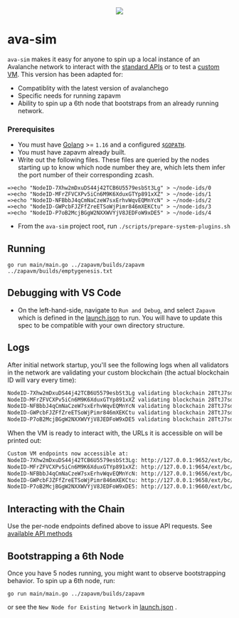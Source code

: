 <div align="center">
  <img src="resources/AvalancheLogoRed.png?raw=true">
</div>

# ava-sim
`ava-sim` makes it easy for anyone to spin up a local instance of an Avalanche network
to interact with the [standard APIs](https://docs.avax.network/build/avalanchego-apis)
or to test a [custom
VM](https://docs.avax.network/build/tutorials/platform/create-custom-blockchain). This version has been adapted for:
- Compatiblity with the latest version of avalanchego
- Specific needs for running zapavm
- Ability to spin up a 6th node that bootstraps from an already running network.

### Prerequisites
- You must have [Golang](https://golang.org/doc/install) >= `1.16` and a configured
[`$GOPATH`](https://github.com/golang/go/wiki/SettingGOPATH).
- You must have zapavm already built.
- Write out the following files. These files are queried by the nodes starting up to know which node number they are, which lets them infer the port number of their corresponding zcash.

```
=>echo "NodeID-7Xhw2mDxuDS44j42TCB6U5579esbSt3Lg" > ~/node-ids/0
=>echo "NodeID-MFrZFVCXPv5iCn6M9K6XduxGTYp891xXZ" > ~/node-ids/1
=>echo "NodeID-NFBbbJ4qCmNaCzeW7sxErhvWqvEQMnYcN" > ~/node-ids/2
=>echo "NodeID-GWPcbFJZFfZreETSoWjPimr846mXEKCtu" > ~/node-ids/3
=>echo "NodeID-P7oB2McjBGgW2NXXWVYjV8JEDFoW9xDE5" > ~/node-ids/4
```

- From the `ava-sim` project root, run `./scripts/prepare-system-plugins.sh`

## Running 

```
go run main/main.go ../zapavm/builds/zapavm ../zapavm/builds/emptygenesis.txt
```

## Debugging with VS Code

- On the left-hand-side, navigate to `Run and Debug`, and select `Zapavm` which is defined in the [launch.json](./.vscode/launch.json) to run. You will have to update this spec to be compatible with your own directory structure.

## Logs

After initial network startup,
you'll see the following logs when all validators in the network are validating
your custom blockchain (the actual blockchain ID will vary every time):
```txt
NodeID-7Xhw2mDxuDS44j42TCB6U5579esbSt3Lg validating blockchain 28TtJ7sdYvdgfj1CcXo5o3yXFMhKLrv4FQC9WhgSHgY6YNYRs2
NodeID-MFrZFVCXPv5iCn6M9K6XduxGTYp891xXZ validating blockchain 28TtJ7sdYvdgfj1CcXo5o3yXFMhKLrv4FQC9WhgSHgY6YNYRs2
NodeID-NFBbbJ4qCmNaCzeW7sxErhvWqvEQMnYcN validating blockchain 28TtJ7sdYvdgfj1CcXo5o3yXFMhKLrv4FQC9WhgSHgY6YNYRs2
NodeID-GWPcbFJZFfZreETSoWjPimr846mXEKCtu validating blockchain 28TtJ7sdYvdgfj1CcXo5o3yXFMhKLrv4FQC9WhgSHgY6YNYRs2
NodeID-P7oB2McjBGgW2NXXWVYjV8JEDFoW9xDE5 validating blockchain 28TtJ7sdYvdgfj1CcXo5o3yXFMhKLrv4FQC9WhgSHgY6YNYRs2
```

When the VM is ready to interact with, the URLs it is accessible on will be
printed out:
```txt
Custom VM endpoints now accessible at:
NodeID-7Xhw2mDxuDS44j42TCB6U5579esbSt3Lg: http://127.0.0.1:9652/ext/bc/28TtJ7sdYvdgfj1CcXo5o3yXFMhKLrv4FQC9WhgSHgY6YNYRs2
NodeID-MFrZFVCXPv5iCn6M9K6XduxGTYp891xXZ: http://127.0.0.1:9654/ext/bc/28TtJ7sdYvdgfj1CcXo5o3yXFMhKLrv4FQC9WhgSHgY6YNYRs2
NodeID-NFBbbJ4qCmNaCzeW7sxErhvWqvEQMnYcN: http://127.0.0.1:9656/ext/bc/28TtJ7sdYvdgfj1CcXo5o3yXFMhKLrv4FQC9WhgSHgY6YNYRs2
NodeID-GWPcbFJZFfZreETSoWjPimr846mXEKCtu: http://127.0.0.1:9658/ext/bc/28TtJ7sdYvdgfj1CcXo5o3yXFMhKLrv4FQC9WhgSHgY6YNYRs2
NodeID-P7oB2McjBGgW2NXXWVYjV8JEDFoW9xDE5: http://127.0.0.1:9660/ext/bc/28TtJ7sdYvdgfj1CcXo5o3yXFMhKLrv4FQC9WhgSHgY6YNYRs2
```

## Interacting with the Chain

Use the per-node endpoints defined above to issue API requests. See [available API methods](https://github.com/zapalabs/zapavm#api)

## Bootstrapping a 6th Node

Once you have 5 nodes running, you might want to observe bootstrapping behavior. To spin up a 6th node, run:

```
go run main/main.go ../zapavm/builds/zapavm
```

or see the `New Node for Existing Network` in [launch.json](./.vscode/launch.json) .
